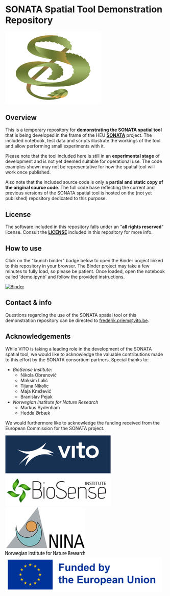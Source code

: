 # SONATA Spatial Tool Demonstration Repository

<img src="img/logo-SONATA-jpeg.jpg" width="300">

## Overview
This is a temporary repository for __demonstrating the SONATA spatial tool__ that is being developed in the frame of the HEU [__SONATA__](https://sonata-nbs.com/) project. The included notebook, test data and scripts illustrate the workings of the tool and allow performing small experiments with it.

Please note that the tool included here is still in an __experimental stage__ of development and is not yet deemed suitable for operational use. The code examples shown may not be representative for how the spatial tool will work once published.

Also note that the included source code is only a __partial and static copy of the original source code__. The full code base reflecting the current and previous versions of the SONATA spatial tool is hosted on the (not yet published) repository dedicated to this purpose.

## License
The software included in this repository falls under an "__all rights reserved__" license. Consult the [__LICENSE__](LICENSE) included in this repository for more info.

## How to use
Click on the "launch binder" badge below to open the Binder project linked to this repository in your browser. The Binder project may take a few minutes to fully load, so please be patient. Once loaded, open the notebook called 'demo.ipynb' and follow the provided instructions.

[![Binder](https://mybinder.org/badge_logo.svg)](https://mybinder.org/v2/gh/frederikpriem/sonata-spatial-tool-demo/HEAD)

## Contact & info
Questions regarding the use of the SONATA spatial tool or this demonstration repository can be
directed to [frederik.priem@vito.be](frederik.priem@vito.be).

## Acknowledgements
While VITO is taking a leading role in the development of the SONATA spatial tool, we would like to acknowledge the valuable contributions made to this effort by the SONATA consortium partners. Special thanks to:

- _BioSense Institute_:
    - Nikola Obrenović
    - Maksim Lalić
    - Tijana Nikolic
    - Maja Knežević
    - Branislav Pejak
- _Norwegian Institute for Nature Research_
    - Markus Sydenham
    - Hedda Ørbæk

We would furthermore like to acknowledge the funding received from the European Commission for the SONATA project.


<img src="img/Vito-Logo_White_blue background.png" width="330">


<img src="img/Institute_BioSense_Logo.png" width="330">


<img src="img/NINAlogo_text_black_white-bg.png" width="250">


<img src="img/EN_FundedbytheEU_RGB_POS.png" width="490">
